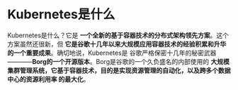 Kubernetes是什么
================================================================================
Kubernetes是什么？它是 **一个全新的基于容器技术的分布式架构领先方案**。这个方案虽然还很新，但
**它是谷歌十几年以来大规模应用容器技术的经验积累和升华的一个重要成果**。确切地说，Kubernetes是
谷歌严格保密十几年的秘密武器————**Borg的一个开源版本**。Borg是谷歌的一个久负盛名的内部使用的
**大规模集群管理系统，它基于容器技术，目的是实现资源管理的自动化，以及跨多个数据中心的资源利用率
的最大化**。
